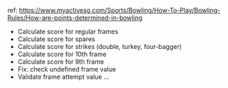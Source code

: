 ref: https://www.myactivesg.com/Sports/Bowling/How-To-Play/Bowling-Rules/How-are-points-determined-in-bowling

- Calculate score for regular frames
- Calculate score for spares
- Calculate score for strikes (double, turkey, four-bagger)
- Calculate score for 10th frame
- Calculate score for 9th frame
- Fix: check undefined frame value
- Validate frame attempt value
  ...
